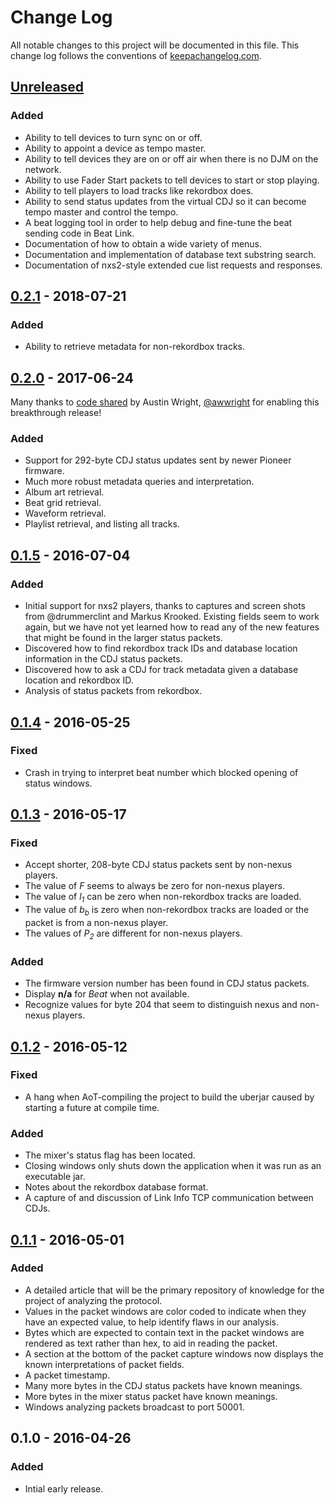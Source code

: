 # Change Log

All notable changes to this project will be documented in this file.
This change log follows the conventions of
[keepachangelog.com](http://keepachangelog.com/).

## [Unreleased][unreleased]

### Added

- Ability to tell devices to turn sync on or off.
- Ability to appoint a device as tempo master.
- Ability to tell devices they are on or off air when there is no DJM
  on the network.
- Ability to use Fader Start packets to tell devices to start or stop
  playing.
- Ability to tell players to load tracks like rekordbox does.
- Ability to send status updates from the virtual CDJ so it can become
  tempo master and control the tempo.
- A beat logging tool in order to help debug and fine-tune the beat
  sending code in Beat Link.
- Documentation of how to obtain a wide variety of menus.
- Documentation and implementation of database text substring search.
- Documentation of nxs2-style extended cue list requests and
  responses.

## [0.2.1] - 2018-07-21

### Added

- Ability to retrieve metadata for non-rekordbox tracks.

## [0.2.0] - 2017-06-24

Many thanks to [code shared](https://bitbucket.org/awwright/libpdjl/src)
by Austin Wright, [@awwright](https://github.com/awwright) for enabling
this breakthrough release!

### Added

- Support for 292-byte CDJ status updates sent by newer Pioneer
  firmware.
- Much more robust metadata queries and interpretation.
- Album art retrieval.
- Beat grid retrieval.
- Waveform retrieval.
- Playlist retrieval, and listing all tracks.

## [0.1.5] - 2016-07-04

### Added

- Initial support for nxs2 players, thanks to captures and screen
  shots from @drummerclint and Markus Krooked. Existing fields seem to
  work again, but we have not yet learned how to read any of the new
  features that might be found in the larger status packets.
- Discovered how to find rekordbox track IDs and database location
  information in the CDJ status packets.
- Discovered how to ask a CDJ for track metadata given a database
  location and rekordbox ID.
- Analysis of status packets from rekordbox.

## [0.1.4] - 2016-05-25

### Fixed

- Crash in trying to interpret beat number which blocked opening of
  status windows.

## [0.1.3] - 2016-05-17

### Fixed

- Accept shorter, 208-byte CDJ status packets sent by non-nexus
  players.
- The value of *F* seems to always be zero for non-nexus players.
- The value of *l<sub>1</sub>* can be zero when non-rekordbox tracks
  are loaded.
- The value of *b<sub>b</sub>* is zero when non-rekordbox tracks are
  loaded or the packet is from a non-nexus player.
- The values of *P<sub>2</sub>* are different for non-nexus players.

### Added

- The firmware version number has been found in CDJ status packets.
- Display **n/a** for *Beat* when not available.
- Recognize values for byte 204 that seem to distinguish nexus and
  non-nexus players.

## [0.1.2] - 2016-05-12

### Fixed

- A hang when AoT-compiling the project to build the uberjar caused by
  starting a future at compile time.

### Added

- The mixer's status flag has been located.
- Closing windows only shuts down the application when it was run as
  an executable jar.
- Notes about the rekordbox database format.
- A capture of and discussion of Link Info TCP communication between
  CDJs.

## [0.1.1] - 2016-05-01

### Added

- A detailed article that will be the primary repository of knowledge
  for the project of analyzing the protocol.
- Values in the packet windows are color coded to indicate when they
  have an expected value, to help identify flaws in our analysis.
- Bytes which are expected to contain text in the packet windows are
  rendered as text rather than hex, to aid in reading the packet.
- A section at the bottom of the packet capture windows now displays
  the known interpretations of packet fields.
- A packet timestamp.
- Many more bytes in the CDJ status packets have known meanings.
- More bytes in the mixer status packet have known meanings.
- Windows analyzing packets broadcast to port 50001.

## 0.1.0 - 2016-04-26

### Added

- Intial early release.


[unreleased]: https://github.com/brunchboy/dysentery/compare/v0.2.1...HEAD
[0.2.1]: https://github.com/brunchboy/dysentery/compare/v0.2.0...v0.2.1
[0.2.0]: https://github.com/brunchboy/dysentery/compare/v0.1.5...v0.2.0
[0.1.5]: https://github.com/brunchboy/dysentery/compare/v0.1.4...v0.1.5
[0.1.4]: https://github.com/brunchboy/dysentery/compare/v0.1.3...v0.1.4
[0.1.3]: https://github.com/brunchboy/dysentery/compare/v0.1.2...v0.1.3
[0.1.2]: https://github.com/brunchboy/dysentery/compare/v0.1.1...v0.1.2
[0.1.1]: https://github.com/brunchboy/dysentery/compare/v0.1.0...v0.1.1
